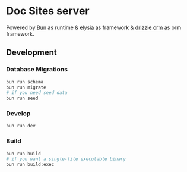 # Doc Sites server

Powered by [Bun](https://bun.sh) as runtime & [elysia](https://elysiajs.com/essential/scope) as framework & [drizzle orm](https://orm.drizzle.team/docs/rqb) as orm framework.

## Development

### Database Migrations

```bash
bun run schema
bun run migrate
# if you need seed data
bun run seed
```

### Develop

```bash
bun run dev
```

### Build

```bash
bun run build
# if you want a single-file executable binary
bun run build:exec
```
